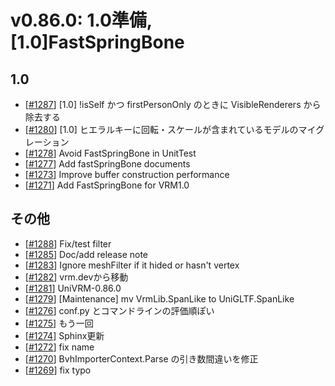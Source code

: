 # v0.86.0: 1.0準備, [1.0]FastSpringBone

## 1.0
* [[\#1287](https://github.com/matonnet/UniVRM/pull/1287)] [1.0] !isSelf かつ firstPersonOnly のときに VisibleRenderers から除去する
* [[\#1280](https://github.com/matonnet/UniVRM/pull/1280)] [1.0] ヒエラルキーに回転・スケールが含まれているモデルのマイグレーション
* [[\#1278](https://github.com/matonnet/UniVRM/pull/1278)] Avoid FastSpringBone in UnitTest
* [[\#1277](https://github.com/matonnet/UniVRM/pull/1277)] Add fastSpringBone documents
* [[\#1273](https://github.com/matonnet/UniVRM/pull/1273)] Improve buffer construction performance
* [[\#1271](https://github.com/matonnet/UniVRM/pull/1271)] Add FastSpringBone for VRM1.0

## その他
* [[\#1288](https://github.com/matonnet/UniVRM/pull/1288)] Fix/test filter
* [[\#1285](https://github.com/matonnet/UniVRM/pull/1285)] Doc/add release note
* [[\#1283](https://github.com/matonnet/UniVRM/pull/1283)] Ignore meshFilter if it hided or hasn't vertex
* [[\#1282](https://github.com/matonnet/UniVRM/pull/1282)] vrm.devから移動
* [[\#1281](https://github.com/matonnet/UniVRM/pull/1281)] UniVRM-0.86.0
* [[\#1279](https://github.com/matonnet/UniVRM/pull/1279)] [Maintenance] mv VrmLib.SpanLike to UniGLTF.SpanLike
* [[\#1276](https://github.com/matonnet/UniVRM/pull/1276)] conf.py とコマンドラインの評価順ぽい
* [[\#1275](https://github.com/matonnet/UniVRM/pull/1275)] もう一回
* [[\#1274](https://github.com/matonnet/UniVRM/pull/1274)] Sphinx更新
* [[\#1272](https://github.com/matonnet/UniVRM/pull/1272)] fix name
* [[\#1270](https://github.com/matonnet/UniVRM/pull/1270)] BvhImporterContext.Parse の引き数間違いを修正
* [[\#1269](https://github.com/matonnet/UniVRM/pull/1269)] fix typo
